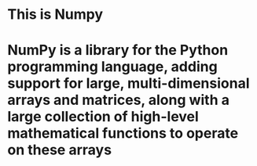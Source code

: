 # This is Numpy 
# NumPy is a library for the Python programming language, adding support for large, multi-dimensional arrays and matrices, along with a large collection of high-level mathematical functions to operate on these arrays
